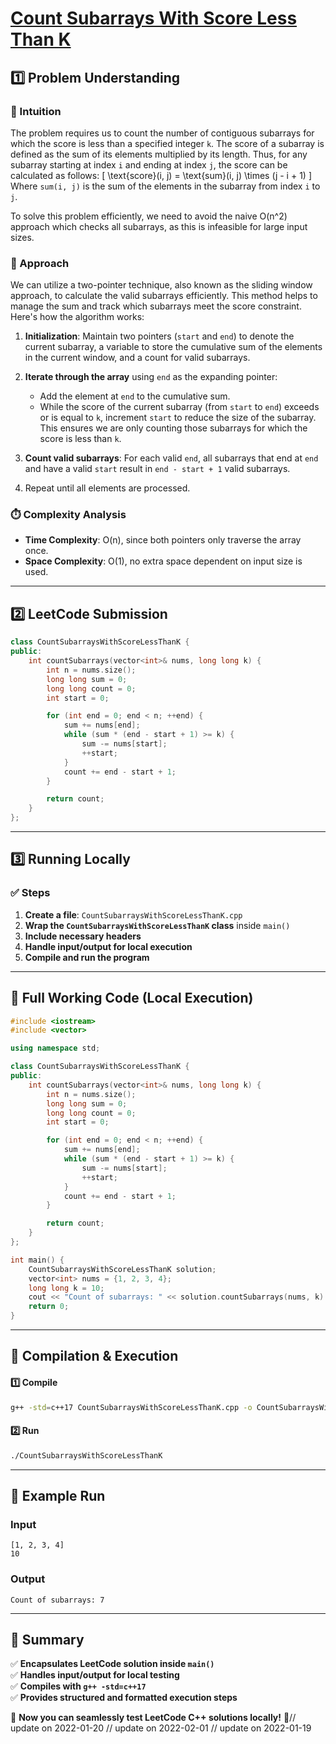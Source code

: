 # **[Count Subarrays With Score Less Than K](https://leetcode.com/problems/count-subarrays-with-score-less-than-k/description/)**  

## **1️⃣ Problem Understanding**  
### **📌 Intuition**  
The problem requires us to count the number of contiguous subarrays for which the score is less than a specified integer `k`. The score of a subarray is defined as the sum of its elements multiplied by its length. Thus, for any subarray starting at index `i` and ending at index `j`, the score can be calculated as follows:
\[ \text{score}(i, j) = \text{sum}(i, j) \times (j - i + 1) \]
Where `sum(i, j)` is the sum of the elements in the subarray from index `i` to `j`.

To solve this problem efficiently, we need to avoid the naive O(n^2) approach which checks all subarrays, as this is infeasible for large input sizes.

### **🚀 Approach**  
We can utilize a two-pointer technique, also known as the sliding window approach, to calculate the valid subarrays efficiently. This method helps to manage the sum and track which subarrays meet the score constraint. Here's how the algorithm works:

1. **Initialization**: Maintain two pointers (`start` and `end`) to denote the current subarray, a variable to store the cumulative sum of the elements in the current window, and a count for valid subarrays.

2. **Iterate through the array** using `end` as the expanding pointer:
   - Add the element at `end` to the cumulative sum.
   - While the score of the current subarray (from `start` to `end`) exceeds or is equal to `k`, increment `start` to reduce the size of the subarray. This ensures we are only counting those subarrays for which the score is less than `k`.

3. **Count valid subarrays**: For each valid `end`, all subarrays that end at `end` and have a valid `start` result in `end - start + 1` valid subarrays.

4. Repeat until all elements are processed.

### **⏱️ Complexity Analysis**  
- **Time Complexity**: O(n), since both pointers only traverse the array once.
- **Space Complexity**: O(1), no extra space dependent on input size is used.

---  

## **2️⃣ LeetCode Submission**  
```cpp
class CountSubarraysWithScoreLessThanK {
public:
    int countSubarrays(vector<int>& nums, long long k) {
        int n = nums.size();
        long long sum = 0;
        long long count = 0;
        int start = 0;

        for (int end = 0; end < n; ++end) {
            sum += nums[end];
            while (sum * (end - start + 1) >= k) {
                sum -= nums[start];
                ++start;
            }
            count += end - start + 1;
        }

        return count;
    }
};
```  

---  

## **3️⃣ Running Locally**  
### **✅ Steps**  
1. **Create a file**: `CountSubarraysWithScoreLessThanK.cpp`  
2. **Wrap the `CountSubarraysWithScoreLessThanK` class** inside `main()`  
3. **Include necessary headers**  
4. **Handle input/output for local execution**  
5. **Compile and run the program**  

---  

## **📝 Full Working Code (Local Execution)**  
```cpp
#include <iostream>
#include <vector>

using namespace std;

class CountSubarraysWithScoreLessThanK {
public:
    int countSubarrays(vector<int>& nums, long long k) {
        int n = nums.size();
        long long sum = 0;
        long long count = 0;
        int start = 0;

        for (int end = 0; end < n; ++end) {
            sum += nums[end];
            while (sum * (end - start + 1) >= k) {
                sum -= nums[start];
                ++start;
            }
            count += end - start + 1;
        }

        return count;
    }
};

int main() {
    CountSubarraysWithScoreLessThanK solution;
    vector<int> nums = {1, 2, 3, 4};
    long long k = 10;
    cout << "Count of subarrays: " << solution.countSubarrays(nums, k) << endl;
    return 0;
}
```  

---  

## **🔧 Compilation & Execution**  
#### **1️⃣ Compile**  
```bash
g++ -std=c++17 CountSubarraysWithScoreLessThanK.cpp -o CountSubarraysWithScoreLessThanK
```  

#### **2️⃣ Run**  
```bash
./CountSubarraysWithScoreLessThanK
```  

---  

## **🎯 Example Run**  
### **Input**  
```
[1, 2, 3, 4]
10
```  
### **Output**  
```
Count of subarrays: 7
```  

---  

## **📌 Summary**  
✅ **Encapsulates LeetCode solution inside `main()`**  
✅ **Handles input/output for local testing**  
✅ **Compiles with `g++ -std=c++17`**  
✅ **Provides structured and formatted execution steps**  

🚀 **Now you can seamlessly test LeetCode C++ solutions locally!** 🚀// update on 2022-01-20
// update on 2022-02-01
// update on 2022-01-19
